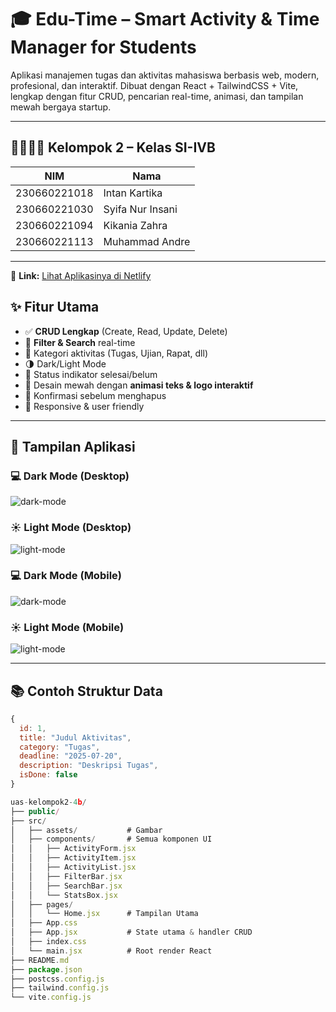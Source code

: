 # 🎓 Edu-Time – Smart Activity & Time Manager for Students

Aplikasi manajemen tugas dan aktivitas mahasiswa berbasis web, modern, profesional, dan interaktif. Dibuat dengan React + TailwindCSS + Vite, lengkap dengan fitur CRUD, pencarian real-time, animasi, dan tampilan mewah bergaya startup.

---

## 👨‍👩‍👧‍👦 Kelompok 2 – Kelas SI-IVB

| NIM           | Nama               |
|---------------|--------------------|
| 230660221018  | Intan Kartika      |
| 230660221030  | Syifa Nur Insani   |
| 230660221094  | Kikania Zahra      |
| 230660221113  | Muhammad Andre     |

---  
🔗 **Link:** [Lihat Aplikasinya di Netlify](https://uas-kelompok2-4b.netlify.app)

## ✨ Fitur Utama

- ✅ **CRUD Lengkap** (Create, Read, Update, Delete)
- 🔎 **Filter & Search** real-time
- 📂 Kategori aktivitas (Tugas, Ujian, Rapat, dll)
- 🌗 Dark/Light Mode
- 🧠 Status indikator selesai/belum
- 🎨 Desain mewah dengan **animasi teks & logo interaktif**
- 💾 Konfirmasi sebelum menghapus
- 📱 Responsive & user friendly

---

## 📸 Tampilan Aplikasi

### 💻 Dark Mode (Desktop) 
![dark-mode](./src/assets/tampilan-dark.png)

### ☀️ Light Mode (Desktop) 
![light-mode](./src/assets/tampilan-light.png)  

### 💻 Dark Mode (Mobile) 
![dark-mode](./src/assets/tampilan-dark-mobile.jpg)  

### ☀️ Light Mode (Mobile) 
![light-mode](./src/assets/tampilan-light-mobile.jpg)  

---

## 📚 Contoh Struktur Data

```js
{
  id: 1,
  title: "Judul Aktivitas",
  category: "Tugas",
  deadline: "2025-07-20",
  description: "Deskripsi Tugas",
  isDone: false
}

uas-kelompok2-4b/
├── public/
├── src/
│   ├── assets/           # Gambar
│   ├── components/       # Semua komponen UI
│   │   ├── ActivityForm.jsx
│   │   ├── ActivityItem.jsx
│   │   ├── ActivityList.jsx
│   │   ├── FilterBar.jsx
│   │   ├── SearchBar.jsx
│   │   └── StatsBox.jsx
│   ├── pages/
│   │   └── Home.jsx      # Tampilan Utama
│   ├── App.css           
│   ├── App.jsx           # State utama & handler CRUD
│   ├── index.css           
│   └── main.jsx          # Root render React
├── README.md
├── package.json
├── postcss.config.js
├── tailwind.config.js
└── vite.config.js
